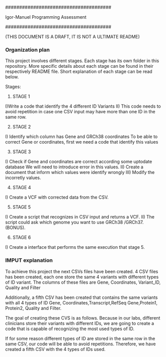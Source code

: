 ######################################

 Igor-Manuel Programming Assessment

######################################


(THIS DOCUMENT IS A DRAFT, IT IS NOT A ULTIMATE README)


### Organization plan ###

This project involves different stages. 
Each stage has its own folder in this repository.
More specific details about each stage can be found in their respectively README file.
Short explanation of each stage can be read below.

Stages:

1) STAGE 1

I)Write a code that identify the 4 different ID Variants
II) This code needs to avoid repetition in case one CSV input may have more than one ID in the same row.

2) STAGE 2

I) Identify which column has Gene and GRCh38 coordinates
To be able to correct Gene or coordinates, first we need a code that identify this values

3) STAGE 3

I) Check if Gene and coordinates are correct according some uptodate database
We will need to introduce error in this values.
II) Create a document that inform which values were identify wrongly 
III) Modify the incorretly values.

4) STAGE 4

I) Create a VCF with corrected data from the CSV.

5) STAGE 5 

I) Create a script that recognizes in CSV input and returns a VCF.
II) The script could ask which genome you want to use GRCh38 /GRCh37. (BONUS).

6) STAGE 6

I) Create a interface that performs the same execution that stage 5.



### IMPUT explanation ###

To achieve this project the next CSVs files have been created.
4 CSV files has been created, each one store the same 4 variants with different types of ID variant.
The columns of these files are
Gene, Coordinates, Variant_ID, Quality and Filter


Additionally, a fifth CSV has been created that contains the same variants with all 4 types of ID
Gene, Coordinates,Transcript,RefSeq Gene,Protein1, Protein2, Quality and Filter. 

The goal of creating these CVS is as follows.
Because in our labs, different clinicians store their variants with different IDs,
we are going to create a code that is capable of recognizing the most used types of ID.

If for some reason different types of ID are stored in the same row in the same CSV,
our code will be able to avoid repetitions. 
Therefore, we have created a fifth CSV with the 4 types of IDs used.

